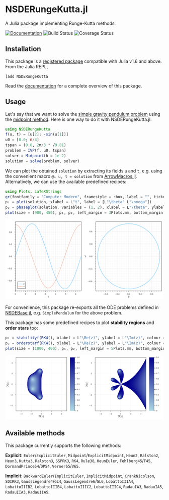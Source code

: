 # NSDERungeKutta.jl

A Julia package implementing Runge-Kutta methods.

[![Documentation](https://img.shields.io/badge/docs-dev-blue.svg)](https://giancarloantonucci.github.io/NSDERungeKutta.jl/dev) ![Build Status](https://img.shields.io/github/actions/workflow/status/giancarloantonucci/NSDERungeKutta.jl/CI.yml) ![Coverage Status](https://img.shields.io/codecov/c/github/giancarloantonucci/NSDERungeKutta.jl)

## Installation

This package is a [registered package](https://juliahub.com/ui/Search?q=NSDERungeKutta&type=packages) compatible with Julia v1.6 and above. From the Julia REPL,

```
]add NSDERungeKutta
```

Read the [documentation](https://giancarloantonucci.github.io/NSDERungeKutta.jl/dev) for a complete overview of this package.

## Usage

Let's say that we want to solve the [simple gravity pendulum problem](https://en.wikipedia.org/wiki/Pendulum_(mathematics)#Simple_gravity_pendulum) using the [midpoint method](https://en.wikipedia.org/wiki/Midpoint_method). Here is one way to do it with NSDERungeKutta.jl:

```julia
using NSDERungeKutta
f(u, t) = [u[2]; -sin(u[1])]
u0 = [0.0; π/4]
tspan = (0.0, 2π/3 * √9.81)
problem = IVP(f, u0, tspan)
solver = Midpoint(h = 1e-2)
solution = solve(problem, solver)
```

We can plot the obtained `solution` by extracting its fields `u` and `t`, e.g. using the convenient macro `@↓ u, t = solution` from [ArrowMacros.jl](https://github.com/giancarloantonucci/ArrowMacros.jl). Alternatively, we can use the available predefined recipes:

```julia
using Plots, LaTeXStrings
gr(fontfamily = "Computer Modern", framestyle = :box, label = "", tickdirection = :out)
p₁ = plot(solution, xlabel = L"t", label = [L"\theta" L"\omega"])
p₂ = phaseplot(solution, variables = (1, 2), xlabel = L"\theta", ylabel = L"\omega")
plot(size = (900, 450), p₁, p₂, left_margin = 3Plots.mm, bottom_margin = 3Plots.mm)
```

![svg](imgs/pendulum.svg)

For convenience, this package re-exports all the ODE problems defined in [NSDEBase.jl](https://github.com/giancarloantonucci/NSDEBase.jl), e.g. `SimplePendulum` for the above problem.

This package has some predefined recipes to plot **stability regions** and **order stars** too:

```julia
p₁ = stabilityf(RK4(), xlabel = L"\Re(z)", ylabel = L"\Im(z)", colour = :blues, resolution = 500)
p₂ = orderstarf(RK4(), xlabel = L"\Re(z)", ylabel = L"\Im(z)", colour = :blues, resolution = 500)
plot(size = (1000, 400), p₁, p₂, left_margin = 5Plots.mm, bottom_margin = 5Plots.mm)
```

![svg](imgs/regions.svg)

## Available methods

This package currently supports the following methods:

**Explicit**: `Euler`/`ExplicitEuler`, `Midpoint`/`ExplicitMidpoint`, `Heun2`, `Ralston2`, `Heun3`, `Kutta3`, `Ralston3`, `SSPRK3`, `RK4`, `Rule38`, `HeunEuler`, `Fehlberg45`/`F45`, `DormandPrince54`/`DP54`, `Verner65`/`V65`.

**Implicit**: `BackwardEuler`/`ImplicitEuler`, `ImplicitMidpoint`, `CrankNicolson`, `SDIRK3`, `GaussLegendre4`/`GL4`, `GaussLegendre6`/`GL6`, `LobattoIIIA4`, `LobattoIIIB2`, `LobattoIIIB4`, `LobattoIIIC2`, `LobattoIIIC4`, `RadauIA3`, `RadauIA5`, `RadauIIA3`, `RadauIIA5`.

